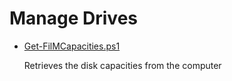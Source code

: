 # Manage Drives

+ [Get-FilMCapacities.ps1](./Get-FilMCapacities.ps1)

  Retrieves the disk capacities from the computer